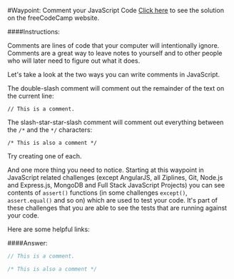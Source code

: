 #Waypoint: Comment your JavaScript Code
<a href="http://freecodecamp.com/challenges/Waypoint:%20Comment%20your%20JavaScript%20Code?solution=%2F%2F%20This%20is%20a%20comment.%0A%0A%2F*%20This%20is%20also%20a%20comment%20*%2F%0A%0A" target="_blank">Click here</a> to see the solution on the freeCodeCamp website.


####Instructions:
<p class="wrappable negative-10">Comments are lines of code that your computer will intentionally ignore. Comments are a great way to leave notes to yourself and to other people who will later need to figure out what it does.</p><p class="wrappable negative-10">Let&apos;s take a look at the two ways you can write comments in JavaScript.</p><p class="wrappable negative-10">The double-slash comment will comment out the remainder of the text on the current line:</p><p class="wrappable negative-10"><code>// This is a comment.</code></p><p class="wrappable negative-10">The slash-star-star-slash comment will comment out everything between the <code>/*</code> and the <code>*/</code> characters:</p><p class="wrappable negative-10"><code>/* This is also a comment */</code></p><p class="wrappable negative-10">Try creating one of each.</p><p class="wrappable negative-10">And one more thing you need to notice. Starting at this waypoint in JavaScript related challenges (except AngularJS, all Ziplines, Git, Node.js and Express.js, MongoDB and Full Stack JavaScript Projects) you can see contents of <code>assert()</code> functions (in some challenges <code>except()</code>, <code>assert.equal()</code> and so on) which are used to test your code. It&apos;s part of these challenges that you are able to see the tests that are running against your code.</p><div class="negative-bottom-margin-30"><div id="MDN-links"><p class="negative-10">Here are some helpful links:</p></div></div>


####Answer:
```javascript
// This is a comment.

/* This is also a comment */


```